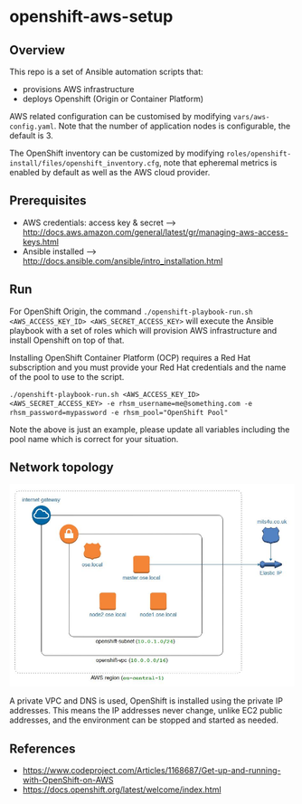 # openshift-aws-setup

## Overview

This repo is a set of Ansible automation scripts that:
 - provisions AWS infrastructure
 - deploys Openshift (Origin or Container Platform)

AWS related configuration can be customised by modifying ```vars/aws-config.yaml```. Note that the number of application nodes is configurable, the default is 3.

The OpenShift inventory can be customized by modifying ```roles/openshift-install/files/openshift_inventory.cfg```, note that epheremal metrics is enabled by default as well as the AWS cloud provider.

## Prerequisites

 - AWS credentials: access key & secret --> http://docs.aws.amazon.com/general/latest/gr/managing-aws-access-keys.html
 - Ansible installed --> http://docs.ansible.com/ansible/intro_installation.html

## Run

For OpenShift Origin, the command ```./openshift-playbook-run.sh <AWS_ACCESS_KEY_ID> <AWS_SECRET_ACCESS_KEY>``` will execute the Ansible playbook
with a set of roles which will provision AWS infrastructure and install Openshift on top of that.

Installing OpenShift Container Platform (OCP) requires a Red Hat subscription and you must provide your Red Hat credentials
and the name of the pool to use to the script.

```
./openshift-playbook-run.sh <AWS_ACCESS_KEY_ID> <AWS_SECRET_ACCESS_KEY> -e rhsm_username=me@something.com -e rhsm_password=mypassword -e rhsm_pool="OpenShift Pool"
```
Note the above is just an example, please update all variables including the pool name which is correct for your situation.

## Network topology

![Network Diagram](./docs/network-topology-openshift.jpg)

A private VPC and DNS is used, OpenShift is installed using the private IP addresses. This means the IP addresses never change, unlike EC2 public addresses, and the environment can be stopped and started as needed.

## References

 - https://www.codeproject.com/Articles/1168687/Get-up-and-running-with-OpenShift-on-AWS
 - https://docs.openshift.org/latest/welcome/index.html
 